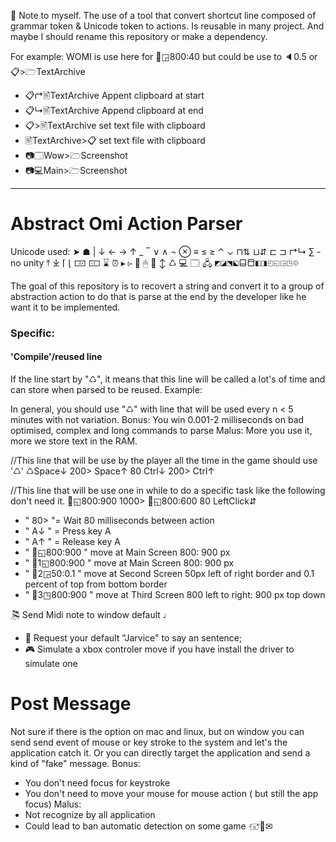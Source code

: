🚧 Note to myself.
The use of a tool that convert shortcut line composed of grammar token & Unicode token to actions. Is reusable in many project.
And maybe I should rename this repository or make a dependency.

For example: WOMI is use here for 🐁◲800:40 but could be use to 🔈0.5 or 📋>🗁TextArchive
- 📋↱🖹TextArchive Appent clipboard at start
- 📋↳🖹TextArchive Append clipboard at end
- 📋>🖹TextArchive set text file with clipboard
- 🖹TextArchive>📋 set text file with clipboard
- 📷🗔Wow>🗁Screenshot
- 📷💻Main>🗁Screenshot

--------------------------
# Abstract Omi Action Parser

Unicode used: ➤ ☗ | ↓ ← → ↑ _ ‾ ∨ ∧ ¬ ⊗ ≡ ≤ ≥ ⌃ ⌄ ⊓⇅ ⊔⇵ ⊏ ⊐ ↱↳ ∑ -no unity ⤒ ⤓ ⌈ ⌊ 🀲 🀸 ⌛ ⏰ ▸ ▹ 🐁 🖱 💾 ↕ ♺ 💻 🗔 🖧 ◩◪⬔⬕⬓⬒◧◨◰◱◲◳⯐

The goal of this repository is to recovert a string and convert it to a group of abstraction action to do that is parse at the end by the developer like he want it to be implemented.

### Specific: 
#### 'Compile'/reused line
If the line start by "♺", it means that this line will be called a lot's of time and can store when parsed to be reused.
Example:

In general, you should use "♺" with line that will be used every n < 5 minutes with not variation.
Bonus: You win 0.001-2 milliseconds on bad optimised, complex and long commands to parse
Malus: More you use it, more we store text in the RAM.

//This line that will be use by the player all the time in the game should use '♺'
♺Space↓ 200> Space↑ 80 Ctrl↓ 200> Ctrl↑  

//This line that will be use one in while to do a specific task like the following don't need it. 
🐁◱800:900 1000> 🐁◱800:600 80 LeftClick⇵ 

- " 80> "= Wait 80 milliseconds between action
- " A↓ " = Press key A
- " A↑ " = Release key A
- " 🐁◱800:900 " move at Main Screen 800: 900 px
- " 🐁1◱800:900 " move at Main Screen 800: 900 px
- " 🐁2◲50:0.1 " move at Second Screen 50px left of right border and 0.1 percent of top from bottom border
- " 🐁3◳800:900 " move at Third Screen 800 left to right: 900 px top down

🎘 Send Midi note to window default
♩ 
- 🎤 Request your default "Jarvice" to say an sentence; 
- 🎮 Simulate a xbox controler move if you have install the driver to simulate one

# Post Message
Not sure if there is the option on mac and linux, but on window you can send send event of mouse or key stroke to the system and let's the application catch it.
Or you can directly target the application and send a kind of "fake" message.
Bonus:
- You don't need focus for keystroke
- You don't need to move your mouse for mouse action ( but still the app focus)
Malus: 
- Not recognize by all application
- Could lead to ban automatic detection on some game 
🖅📮✉
